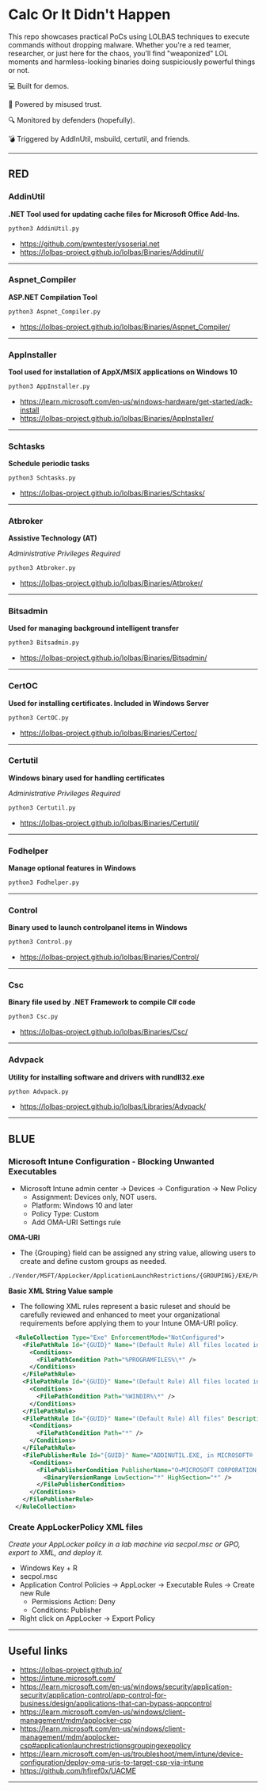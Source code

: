 # Calc Or It Didn't Happen

This repo showcases practical PoCs using LOLBAS techniques to execute commands without dropping malware. Whether you're a red teamer, researcher, or just here for the chaos, you’ll find "weaponized" LOL moments and harmless-looking binaries doing suspiciously powerful things or not.

💻 Built for demos.

🎩 Powered by misused trust.

🔍 Monitored by defenders (hopefully).

💣 Triggered by AddInUtil, msbuild, certutil, and friends.

---

## RED

### AddinUtil

**.NET Tool used for updating cache files for Microsoft Office Add-Ins.**

```bash
python3 AddinUtil.py
```

- https://github.com/pwntester/ysoserial.net
- https://lolbas-project.github.io/lolbas/Binaries/Addinutil/

---

### Aspnet_Compiler

**ASP.NET Compilation Tool**

```bash
python3 Aspnet_Compiler.py
```

- https://lolbas-project.github.io/lolbas/Binaries/Aspnet_Compiler/

---

### AppInstaller

**Tool used for installation of AppX/MSIX applications on Windows 10**

```bash
python3 AppInstaller.py
```

- https://learn.microsoft.com/en-us/windows-hardware/get-started/adk-install
- https://lolbas-project.github.io/lolbas/Binaries/AppInstaller/

---

### Schtasks

**Schedule periodic tasks**

```bash
python3 Schtasks.py
```

- https://lolbas-project.github.io/lolbas/Binaries/Schtasks/

---

### Atbroker

**Assistive Technology (AT)**

*Administrative Privileges Required*

```bash
python3 Atbroker.py
```

- https://lolbas-project.github.io/lolbas/Binaries/Atbroker/

---

### Bitsadmin

**Used for managing background intelligent transfer**

```bash
python3 Bitsadmin.py
```

- https://lolbas-project.github.io/lolbas/Binaries/Bitsadmin/

---

### CertOC

**Used for installing certificates. Included in Windows Server**

```bash
python3 CertOC.py
```

- https://lolbas-project.github.io/lolbas/Binaries/Certoc/

---

### Certutil

**Windows binary used for handling certificates**

*Administrative Privileges Required*

```bash
python3 Certutil.py
```

- https://lolbas-project.github.io/lolbas/Binaries/Certutil/

---

### Fodhelper

**Manage optional features in Windows**

```bash
python3 Fodhelper.py
```

---

### Control

**Binary used to launch controlpanel items in Windows**

```bash
python3 Control.py
```

- https://lolbas-project.github.io/lolbas/Binaries/Control/

---

### Csc

**Binary file used by .NET Framework to compile C# code**

```bash
python3 Csc.py
```

- https://lolbas-project.github.io/lolbas/Binaries/Csc/

---

### Advpack

**Utility for installing software and drivers with rundll32.exe**

```bash
python Advpack.py
```

- https://lolbas-project.github.io/lolbas/Libraries/Advpack/

---

## BLUE

### Microsoft Intune Configuration - Blocking Unwanted Executables

- Microsoft Intune admin center -> Devices -> Configuration -> New Policy
  - Assignment: Devices only, NOT users. 
  - Platform: Windows 10 and later
  - Policy Type: Custom
  - Add OMA-URI Settings rule

**OMA-URI**

- The {Grouping} field can be assigned any string value, allowing users to create and define custom groups as needed.

```bash
./Vendor/MSFT/AppLocker/ApplicationLaunchRestrictions/{GROUPING}/EXE/Policy
```

**Basic XML String Value sample**

- The following XML rules represent a basic ruleset and should be carefully reviewed and enhanced to meet your organizational requirements before applying them to your Intune OMA-URI policy.

```xml
  <RuleCollection Type="Exe" EnforcementMode="NotConfigured">
    <FilePathRule Id="{GUID}" Name="(Default Rule) All files located in the Program Files folder" Description="Allows members of the Everyone group to run applications that are located in the Program Files folder." UserOrGroupSid="S-1-1-0" Action="Allow">
      <Conditions>
        <FilePathCondition Path="%PROGRAMFILES%\*" />
      </Conditions>
    </FilePathRule>
    <FilePathRule Id="{GUID}" Name="(Default Rule) All files located in the Windows folder" Description="Allows members of the Everyone group to run applications that are located in the Windows folder." UserOrGroupSid="S-1-1-0" Action="Allow">
      <Conditions>
        <FilePathCondition Path="%WINDIR%\*" />
      </Conditions>
    </FilePathRule>
    <FilePathRule Id="{GUID}" Name="(Default Rule) All files" Description="Allows members of the local Administrators group to run all applications." UserOrGroupSid="S-1-5-32-544" Action="Allow">
      <Conditions>
        <FilePathCondition Path="*" />
      </Conditions>
    </FilePathRule>
    <FilePublisherRule Id="{GUID}" Name="ADDINUTIL.EXE, in MICROSOFT® .NET FRAMEWORK, from O=MICROSOFT CORPORATION, L=REDMOND, S=WASHINGTON, C=US" Description="" UserOrGroupSid="S-1-1-0" Action="Deny">
      <Conditions>
        <FilePublisherCondition PublisherName="O=MICROSOFT CORPORATION, L=REDMOND, S=WASHINGTON, C=US" ProductName="MICROSOFT® .NET FRAMEWORK" BinaryName="ADDINUTIL.EXE">
          <BinaryVersionRange LowSection="*" HighSection="*" />
        </FilePublisherCondition>
      </Conditions>
    </FilePublisherRule>
  </RuleCollection>
```

### Create AppLockerPolicy XML files

*Create your AppLocker policy in a lab machine via secpol.msc or GPO, export to XML, and deploy it.*

- Windows Key + R
- secpol.msc
- Application Control Policies -> AppLocker -> Executable Rules -> Create new Rule
  - Permissions Action: Deny
  - Conditions: Publisher
- Right click on AppLocker -> Export Policy

---

## Useful links

- https://lolbas-project.github.io/
- https://intune.microsoft.com/
- https://learn.microsoft.com/en-us/windows/security/application-security/application-control/app-control-for-business/design/applications-that-can-bypass-appcontrol
- https://learn.microsoft.com/en-us/windows/client-management/mdm/applocker-csp
- https://learn.microsoft.com/en-us/windows/client-management/mdm/applocker-csp#applicationlaunchrestrictionsgroupingexepolicy
- https://learn.microsoft.com/en-us/troubleshoot/mem/intune/device-configuration/deploy-oma-uris-to-target-csp-via-intune
- https://github.com/hfiref0x/UACME

---
